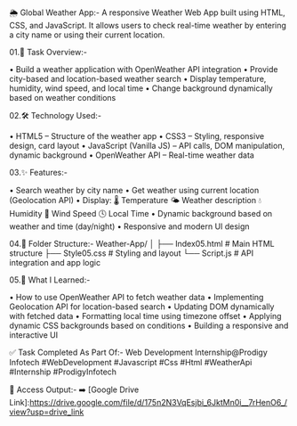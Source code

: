 🌦️ Global Weather App:-
A responsive Weather Web App built using HTML, CSS, and JavaScript.
It allows users to check real-time weather by entering a city name or using their current location.

01.📌 Task Overview:-

• Build a weather application with OpenWeather API integration
• Provide city-based and location-based weather search
• Display temperature, humidity, wind speed, and local time
• Change background dynamically based on weather conditions

02.🛠️ Technology Used:-

• HTML5 – Structure of the weather app
• CSS3 – Styling, responsive design, card layout
• JavaScript (Vanilla JS) – API calls, DOM manipulation, dynamic background
• OpenWeather API – Real-time weather data

03.✨ Features:-

• Search weather by city name
• Get weather using current location (Geolocation API)
• Display:
🌡️ Temperature
🌤️ Weather description
💧 Humidity
💨 Wind Speed
🕓 Local Time
• Dynamic background based on weather and time (day/night)
• Responsive and modern UI design

04.📂 Folder Structure:-
Weather-App/
│
├── Index05.html   # Main HTML structure
├── Style05.css    # Styling and layout
└── Script.js      # API integration and app logic


05.📖 What I Learned:-

• How to use OpenWeather API to fetch weather data
• Implementing Geolocation API for location-based search
• Updating DOM dynamically with fetched data
• Formatting local time using timezone offset
• Applying dynamic CSS backgrounds based on conditions
• Building a responsive and interactive UI

✅ Task Completed As Part Of:-
Web Development Internship@Prodigy Infotech
#WebDevelopment #Javascript #Css #Html #WeatherApi #Internship #ProdigyInfotech

📂 Access Output:-
➡️ [Google Drive Link]:https://drive.google.com/file/d/175n2N3VqEsjbi_6JktMn0i__7rHenO6_/view?usp=drive_link
